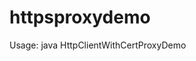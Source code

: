 # httpsproxydemo
Usage: java HttpClientWithCertProxyDemo <certPath> <certPassword> <proxyHost> <proxyPort> <targetUrl>
